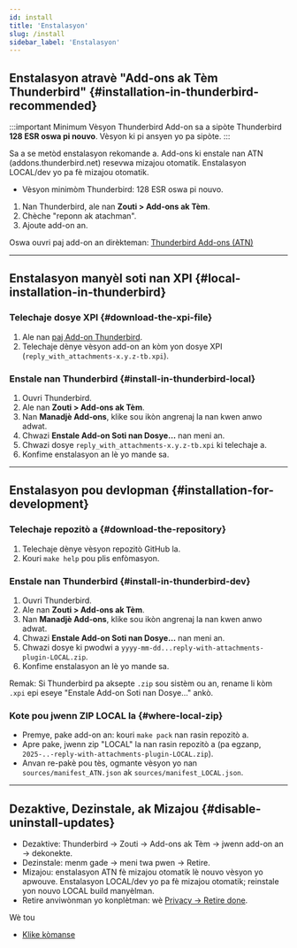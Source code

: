 ```yaml
---
id: install
title: 'Enstalasyon'
slug: /install
sidebar_label: 'Enstalasyon'
---
```


## Enstalasyon atravè "Add-ons ak Tèm Thunderbird" {#installation-in-thunderbird-recommended}

:::important Minimum Vèsyon Thunderbird
Add-on sa a sipòte Thunderbird **128 ESR oswa pi nouvo**. Vèsyon ki pi ansyen yo pa sipòte.
:::

Sa a se metòd enstalasyon rekomande a. Add-ons ki enstale nan ATN (addons.thunderbird.net) resevwa mizajou otomatik. Enstalasyon LOCAL/dev yo pa fè mizajou otomatik.

- Vèsyon minimòm Thunderbird: 128 ESR oswa pi nouvo.

1. Nan Thunderbird, ale nan **Zouti > Add-ons ak Tèm**.
2. Chèche "reponn ak atachman".
3. Ajoute add-on an.

Oswa ouvri paj add-on an dirèkteman: [Thunderbird Add-ons (ATN)](https://addons.thunderbird.net/thunderbird/addon/reply-with-attachments)

---

## Enstalasyon manyèl soti nan XPI {#local-installation-in-thunderbird}

### Telechaje dosye XPI {#download-the-xpi-file}

1. Ale nan [paj Add-on Thunderbird](https://addons.thunderbird.net/thunderbird/addon/reply-with-attachments).
2. Telechaje dènye vèsyon add-on an kòm yon dosye XPI (`reply_with_attachments-x.y.z-tb.xpi`).

### Enstale nan Thunderbird {#install-in-thunderbird-local}

1. Ouvri Thunderbird.
2. Ale nan **Zouti > Add-ons ak Tèm**.
3. Nan **Manadjè Add-ons**, klike sou ikòn angrenaj la nan kwen anwo adwat.
4. Chwazi **Enstale Add-on Soti nan Dosye…** nan meni an.
5. Chwazi dosye `reply_with_attachments-x.y.z-tb.xpi` ki telechaje a.
6. Konfime enstalasyon an lè yo mande sa.

---

## Enstalasyon pou devlopman {#installation-for-development}

### Telechaje repozitò a {#download-the-repository}

1. Telechaje dènye vèsyon repozitò GitHub la.
2. Kouri `make help` pou plis enfòmasyon.

### Enstale nan Thunderbird {#install-in-thunderbird-dev}

1. Ouvri Thunderbird.
2. Ale nan **Zouti > Add-ons ak Tèm**.
3. Nan **Manadjè Add-ons**, klike sou ikòn angrenaj la nan kwen anwo adwat.
4. Chwazi **Enstale Add-on Soti nan Dosye…** nan meni an.
5. Chwazi dosye ki pwodwi a `yyyy-mm-dd...reply-with-attachments-plugin-LOCAL.zip`.
6. Konfime enstalasyon an lè yo mande sa.

Remak: Si Thunderbird pa aksepte `.zip` sou sistèm ou an, rename li kòm `.xpi` epi eseye "Enstale Add-on Soti nan Dosye…" ankò.

### Kote pou jwenn ZIP LOCAL la {#where-local-zip}

- Premye, pake add-on an: kouri `make pack` nan rasin repozitò a.
- Apre pake, jwenn zip "LOCAL" la nan rasin repozitò a (pa egzanp, `2025-..-reply-with-attachments-plugin-LOCAL.zip`).
- Anvan re-pakè pou tès, ogmante vèsyon yo nan `sources/manifest_ATN.json` ak `sources/manifest_LOCAL.json`.

---

## Dezaktive, Dezinstale, ak Mizajou {#disable-uninstall-updates}

- Dezaktive: Thunderbird → Zouti → Add-ons ak Tèm → jwenn add-on an → dekonekte.
- Dezinstale: menm gade → meni twa pwen → Retire.
- Mizajou: enstalasyon ATN fè mizajou otomatik lè nouvo vèsyon yo apwouve. Enstalasyon LOCAL/dev yo pa fè mizajou otomatik; reinstale yon nouvo LOCAL build manyèlman.
- Retire anviwònman yo konplètman: wè [Privacy → Retire done](privacy#data-removal).

Wè tou

- [Klike kòmanse](quickstart)
